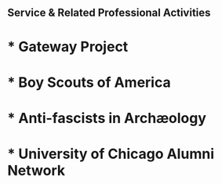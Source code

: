 ## Service & Related Professional Activities

# * Gateway Project
# * Boy Scouts of America
# * Anti-fascists in Archæology
# * University of Chicago Alumni Network

